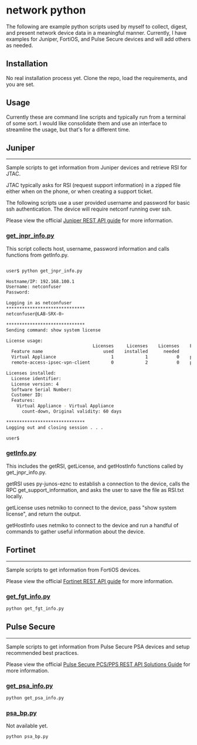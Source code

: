 # **network python**

The following are example python scripts used by myself to collect, digest, and present network device data in a meaningful manner. Currently, I have examples for Juniper, FortiOS, and Pulse Secure devices and will add others as needed.

## Installation

No real installation process yet. Clone the repo, load the requirements, and you are set.

## Usage

Currently these are command line scripts and typically run from a terminal of some sort. I would like consolidate them and use an interface to streamline the usage, but that's for a different time.

## Juniper

---
Sample scripts to get information from Juniper devices and retrieve RSI for JTAC.

JTAC typically asks for RSI (request support information) in a zipped file either when on the phone, or when creating a support ticket.

The following scripts use a user provided username and password for basic ssh authentication. The device will require netconf running over ssh.

Please view the official [Juniper REST API guide](https://www.juniper.net/documentation/en_US/junos/information-products/pathway-pages/rest-api/rest-api.html) for more information.

### [get_jnpr_info.py](https://github.com/mtu9001/netpy/blob/master/get_jnpr_info.py)

This script collects host, username, password information and calls functions from getInfo.py.

```zsh

user$ python get_jnpr_info.py

Hostname/IP: 192.168.100.1
Username: netconfuser
Password:

Logging in as netconfuser
******************************
netconfuser@LAB-SRX-0>

******************************
Sending command: show system license

License usage:
                                 Licenses     Licenses    Licenses    Expiry
  Feature name                       used    installed      needed
  Virtual Appliance                     1            1           0    permanent
  remote-access-ipsec-vpn-client        0            2           0    permanent

Licenses installed:
  License identifier:
  License version: 4
  Software Serial Number:
  Customer ID:
  Features:
    Virtual Appliance - Virtual Appliance
      count-down, Original validity: 60 days

******************************
Logging out and closing session . . .

user$
```

### [getInfo.py](https://github.com/mtu9001/netpy/blob/master/getInfo.py)

This includes the getRSI, getLicense, and getHostInfo functions called by get_jnpr_info.py.

getRSI uses py-junos-eznc to establish a connection to the device, calls the RPC get_support_information, and asks the user to save the file as RSI.txt locally.

getLicense uses netmiko to connect to the device, pass "show system license", and return the output.

getHostInfo uses netmiko to connect to the device and run a handful of commands to gather useful information about the device.

## Fortinet

---
Sample scripts to get information from FortiOS devices.

Please view the official [Fortinet REST API guide](https://www.github.com/) for more information.

### [get_fgt_info.py](https://github.com/mtu9001/netpy/blob/master/get_fgt_info.py)

```zsh
python get_fgt_info.py
```

## Pulse Secure

---
Sample scripts to get information from Pulse Secure PSA devices and setup recommended best practices.

Please view the official [Pulse Secure PCS/PPS REST API Solutions Guide](https://www-prev.pulsesecure.net/download/techpubs/current/1470/pulse-connect-secure/pcs/9.0rx/ps-pcs-pps-9.0r3-rest-api-solutions-guide.pdf) for more information.

### [get_psa_info.py](https://github.com/mtu9001/netpy/blob/master/get_psa_info.py)

```zsh
python get_psa_info.py
```

### [psa_bp.py](https://www.github.com/)

Not available yet.

```zsh
python psa_bp.py
```
